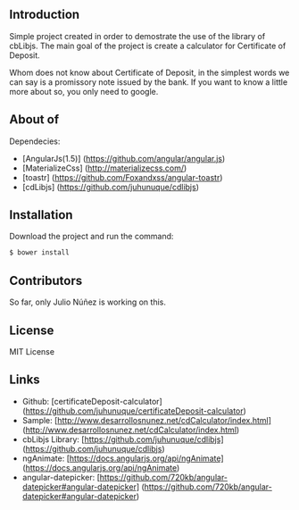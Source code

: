 ## Introduction

Simple project created in order to demostrate the use of the library of cbLibjs. The main goal of the project is create a calculator for 
Certificate of Deposit.

Whom does not know about Certificate of Deposit, in the simplest words we can say is a promissory note issued by the bank. If you want to know
a little more about so, you only need to google.

## About of

Dependecies: 
- [AngularJs(1.5)] (https://github.com/angular/angular.js)
- [MaterializeCss] (http://materializecss.com/) 
- [toastr] (https://github.com/Foxandxss/angular-toastr)
- [cdLibjs] (https://github.com/juhunuque/cdlibjs)

## Installation

Download the project and run the command:

```sh
$ bower install
```
## Contributors

So far, only Julio Núñez is working on this.

## License

MIT License

## Links

- Github: [certificateDeposit-calculator] (https://github.com/juhunuque/certificateDeposit-calculator)
- Sample: [http://www.desarrollosnunez.net/cdCalculator/index.html] (http://www.desarrollosnunez.net/cdCalculator/index.html)
- cbLibjs Library: [https://github.com/juhunuque/cdlibjs] (https://github.com/juhunuque/cdlibjs)
- ngAnimate: [https://docs.angularjs.org/api/ngAnimate] (https://docs.angularjs.org/api/ngAnimate)
- angular-datepicker: [https://github.com/720kb/angular-datepicker#angular-datepicker] (https://github.com/720kb/angular-datepicker#angular-datepicker)

